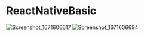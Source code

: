# ReactNativeBasic
![Screenshot_1671606617](https://user-images.githubusercontent.com/104414771/208843555-3cb3574d-7400-4bc4-bac0-0d0fa68f020d.png)
![Screenshot_1671606694](https://user-images.githubusercontent.com/104414771/208843540-21660017-1bdf-42b5-8a5f-898eea5d5194.png)
